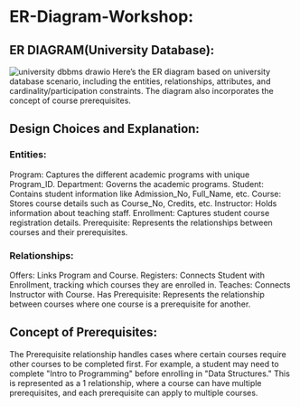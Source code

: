 # ER-Diagram-Workshop:
## ER DIAGRAM(University Database):
![university dbbms drawio](https://github.com/user-attachments/assets/b81d3f69-305c-419b-8575-8eaa14771601)
Here’s the ER diagram based on university database scenario, including the entities, relationships, attributes, and cardinality/participation constraints. The diagram also incorporates the concept of course prerequisites.
## Design Choices and Explanation:
### Entities:
Program: Captures the different academic programs with unique Program_ID.
Department: Governs the academic programs.
Student: Contains student information like Admission_No, Full_Name, etc.
Course: Stores course details such as Course_No, Credits, etc.
Instructor: Holds information about teaching staff.
Enrollment: Captures student course registration details.
Prerequisite: Represents the relationships between courses and their prerequisites.
### Relationships:
Offers: Links Program and Course.
Registers: Connects Student with Enrollment, tracking which courses they are enrolled in.
Teaches: Connects Instructor with Course.
Has Prerequisite: Represents the relationship between courses where one course is a prerequisite for another.
## Concept of Prerequisites:
The Prerequisite relationship handles cases where certain courses require other courses to be completed first. For example, a student may need to complete "Intro to Programming" before enrolling in "Data Structures." This is represented as a 1 relationship, where a course can have multiple prerequisites, and each prerequisite can apply to multiple courses.
